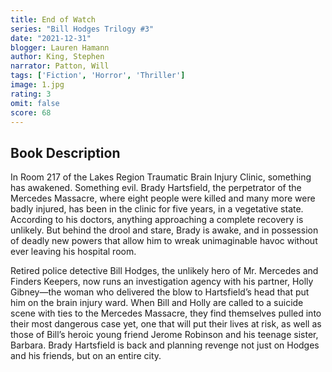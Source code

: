 ```yaml
---
title: End of Watch
series: "Bill Hodges Trilogy #3"
date: "2021-12-31"
blogger: Lauren Hamann
author: King, Stephen
narrator: Patton, Will
tags: ['Fiction', 'Horror', 'Thriller']
image: 1.jpg
rating: 3
omit: false
score: 68
---
```




## Book Description

In Room 217 of the Lakes Region Traumatic Brain Injury Clinic, something has awakened. Something evil. Brady Hartsfield, the perpetrator of the Mercedes Massacre, where eight people were killed and many more were badly injured, has been in the clinic for five years, in a vegetative state. According to his doctors, anything approaching a complete recovery is unlikely. But behind the drool and stare, Brady is awake, and in possession of deadly new powers that allow him to wreak unimaginable havoc without ever leaving his hospital room.

Retired police detective Bill Hodges, the unlikely hero of Mr. Mercedes and Finders Keepers, now runs an investigation agency with his partner, Holly Gibney—the woman who delivered the blow to Hartsfield’s head that put him on the brain injury ward. When Bill and Holly are called to a suicide scene with ties to the Mercedes Massacre, they find themselves pulled into their most dangerous case yet, one that will put their lives at risk, as well as those of Bill’s heroic young friend Jerome Robinson and his teenage sister, Barbara. Brady Hartsfield is back and planning revenge not just on Hodges and his friends, but on an entire city.